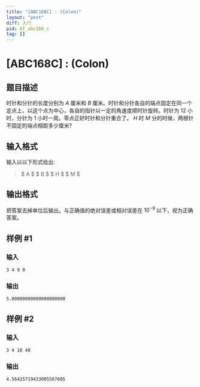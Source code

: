 ```yaml
---
title: "[ABC168C] : (Colon)"
layout: "post"
diff: 入门
pid: AT_abc168_c
tag: []
---
```


# [ABC168C] : (Colon)

## 题目描述

时针和分针的长度分别为 $A$ 厘米和 $B$ 厘米。时针和分针各自的端点固定在同一个定点上，以这个点为中心，各自的指针以一定的角速度顺时针旋转。时针为 $12$ 小时，分针为 $1$ 小时一周。零点正好时针和分针重合了。 $H$ 时 $M$ 分的时候，两根针不固定的端点相距多少厘米?

## 输入格式

输入以以下形式给出:
> $ A $ $ B $ $ H $ $ M $

## 输出格式

把答案去掉单位后输出。与正确值的绝对误差或相对误差在 $10^{-9}$ 以下，视为正确答案。

## 样例 #1

### 输入

```
3 4 9 0
```

### 输出

```
5.00000000000000000000
```

## 样例 #2

### 输入

```
3 4 10 40
```

### 输出

```
4.56425719433005567605
```


